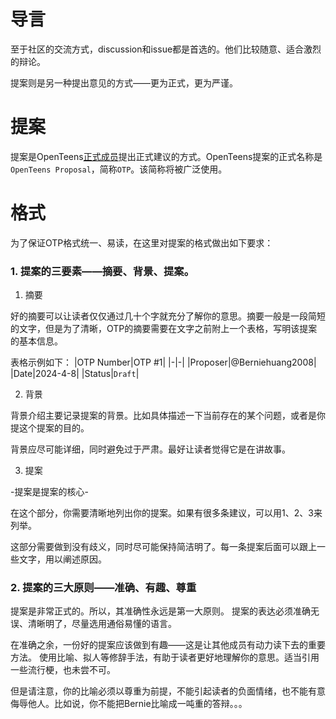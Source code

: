 # 导言
至于社区的交流方式，discussion和issue都是首选的。他们比较随意、适合激烈的辩论。

提案则是另一种提出意见的方式——更为正式，更为严谨。

# 提案
提案是OpenTeens[正式成员](Members.md)提出正式建议的方式。OpenTeens提案的正式名称是`OpenTeens Proposal`，简称`OTP`。该简称将被广泛使用。

# 格式
为了保证OTP格式统一、易读，在这里对提案的格式做出如下要求：
### 1. 提案的三要素——摘要、背景、提案。
1. 摘要

好的摘要可以让读者仅仅通过几十个字就充分了解你的意思。摘要一般是一段简短的文字，但是为了清晰，OTP的摘要需要在文字之前附上一个表格，写明该提案的基本信息。

表格示例如下：
|OTP Number|OTP #1|
|-|-|
|Proposer|@Berniehuang2008|
|Date|2024-4-8|
|Status|`Draft`|

2. 背景

背景介绍主要记录提案的背景。比如具体描述一下当前存在的某个问题，或者是你提这个提案的目的。

背景应尽可能详细，同时避免过于严肃。最好让读者觉得它是在讲故事。

3. 提案

-提案是提案的核心-

在这个部分，你需要清晰地列出你的提案。如果有很多条建议，可以用1、2、3来列举。

这部分需要做到没有歧义，同时尽可能保持简洁明了。每一条提案后面可以跟上一些文字，用以阐述原因。

### 2. 提案的三大原则——准确、有趣、尊重
提案是非常正式的。所以，其准确性永远是第一大原则。
提案的表达必须准确无误、清晰明了，尽量选用通俗易懂的语言。

在准确之余，一份好的提案应该做到有趣——这是让其他成员有动力读下去的重要方法。
使用比喻、拟人等修辞手法，有助于读者更好地理解你的意思。适当引用一些流行梗，也未尝不可。

但是请注意，你的比喻必须以尊重为前提，不能引起读者的负面情绪，也不能有意侮辱他人。比如说，你不能把Bernie比喻成一吨重的答辩。。。
